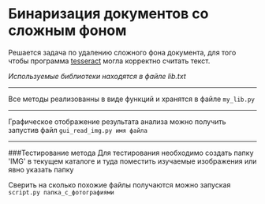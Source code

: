 # Бинаризация документов со сложным фоном

Решается задача по удалению сложного фона документа, для того чтобы программа [tesseract](https://github.com/tesseract-ocr/tesseract)
могла корректно считать текст.

*Используемые библиотеки находятся в файле lib.txt*

---
Все методы реализованны в виде функций и хранятся в файле ```my_lib.py```

---
Графическое отображение результата анализа можно получить запустив файл ```gui_read_img.py имя файла```

---
###Тестирование метода
Для тестирования необходимо создать папку 'IMG' в текущем каталоге 
и туда поместить изучаемые изображения или явно указать папку

Сверить на сколько похожие файлы получаются можно запуская ```script.py папка_с_фотографиями```



